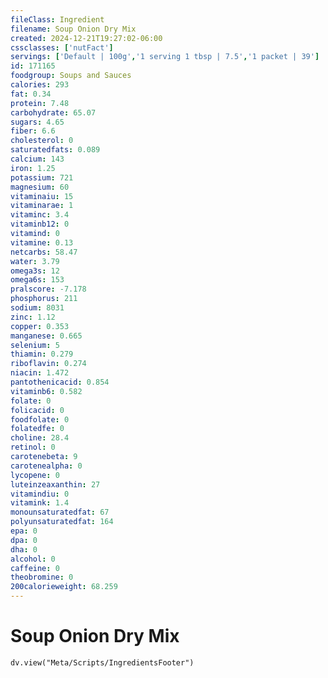 ```yaml
---
fileClass: Ingredient
filename: Soup Onion Dry Mix
created: 2024-12-21T19:27:02-06:00
cssclasses: ['nutFact']
servings: ['Default | 100g','1 serving 1 tbsp | 7.5','1 packet | 39']
id: 171165
foodgroup: Soups and Sauces
calories: 293
fat: 0.34
protein: 7.48
carbohydrate: 65.07
sugars: 4.65
fiber: 6.6
cholesterol: 0
saturatedfats: 0.089
calcium: 143
iron: 1.25
potassium: 721
magnesium: 60
vitaminaiu: 15
vitaminarae: 1
vitaminc: 3.4
vitaminb12: 0
vitamind: 0
vitamine: 0.13
netcarbs: 58.47
water: 3.79
omega3s: 12
omega6s: 153
pralscore: -7.178
phosphorus: 211
sodium: 8031
zinc: 1.12
copper: 0.353
manganese: 0.665
selenium: 5
thiamin: 0.279
riboflavin: 0.274
niacin: 1.472
pantothenicacid: 0.854
vitaminb6: 0.582
folate: 0
folicacid: 0
foodfolate: 0
folatedfe: 0
choline: 28.4
retinol: 0
carotenebeta: 9
carotenealpha: 0
lycopene: 0
luteinzeaxanthin: 27
vitamindiu: 0
vitamink: 1.4
monounsaturatedfat: 67
polyunsaturatedfat: 164
epa: 0
dpa: 0
dha: 0
alcohol: 0
caffeine: 0
theobromine: 0
200calorieweight: 68.259
---
```


# Soup Onion Dry Mix

```dataviewjs
dv.view("Meta/Scripts/IngredientsFooter")
```
